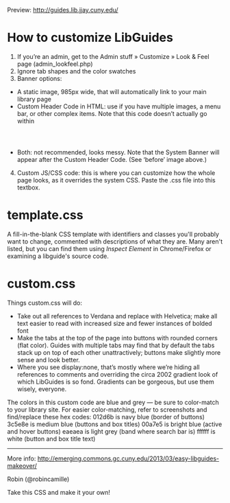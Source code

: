 Preview: http://guides.lib.jjay.cuny.edu/ 

# How to customize LibGuides #
1. If you’re an admin, get to the Admin stuff » Customize » Look & Feel page (admin_lookfeel.php)
2. Ignore tab shapes and the color swatches
3. Banner options:
* A static image, 985px wide, that will automatically link to your main library page
* Custom Header Code in HTML: use if you have multiple images, a menu bar, or other complex items. Note that this code doesn’t actually go within <header>
* Both: not recommended, looks messy. Note that the System Banner will appear after the Custom Header Code. (See ‘before’ image above.)
4. Custom JS/CSS code: this is where you can customize how the whole page looks, as it overrides the system CSS. Paste the .css file into this textbox.

# template.css #
A fill-in-the-blank CSS template with identifiers and classes you'll probably want to change, commented with descriptions of what they are. Many aren't listed, but you can find them using *Inspect Element* in Chrome/Firefox or examining a libguide's source code.

# custom.css #
Things custom.css will do:
* Take out all references to Verdana and replace with Helvetica; make all text easier to read with increased size and fewer instances of bolded font
* Make the tabs at the top of the page into buttons with rounded corners (flat color). Guides with multiple tabs may find that by default the tabs stack up on top of each other unattractively; buttons make slightly more sense and look better.
* Where you see display:none, that’s mostly where we’re hiding all references to comments and overriding the circa 2002 gradient look of which LibGuides is so fond. Gradients can be gorgeous, but use them wisely, everyone.

The colors in this custom code are blue and grey — be sure to color-match to your library site. For easier color-matching, refer to screenshots and find/replace these hex codes:
012d6b is navy blue (border of buttons)
3c5e8e is medium blue (buttons and box titles)
00a7e5 is bright blue (active and hover buttons)
eaeaea is light grey (band where search bar is)
ffffff is white (button and box title text)


---
More info: http://emerging.commons.gc.cuny.edu/2013/03/easy-libguides-makeover/

Robin (@robincamille)

Take this CSS and make it your own! 
